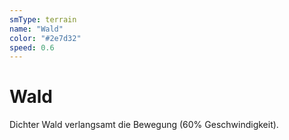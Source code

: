 ```yaml
---
smType: terrain
name: "Wald"
color: "#2e7d32"
speed: 0.6
---
```


# Wald
Dichter Wald verlangsamt die Bewegung (60% Geschwindigkeit).
